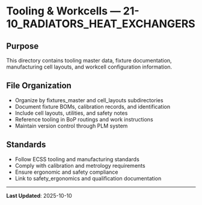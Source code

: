 # Tooling & Workcells — 21-10_RADIATORS_HEAT_EXCHANGERS

## Purpose

This directory contains tooling master data, fixture documentation, manufacturing cell layouts, and workcell configuration information.

## File Organization

- Organize by fixtures_master and cell_layouts subdirectories
- Document fixture BOMs, calibration records, and identification
- Include cell layouts, utilities, and safety notes
- Reference tooling in BoP routings and work instructions
- Maintain version control through PLM system

## Standards

- Follow ECSS tooling and manufacturing standards
- Comply with calibration and metrology requirements
- Ensure ergonomic and safety compliance
- Link to safety_ergonomics and qualification documentation

---

**Last Updated**: 2025-10-10
